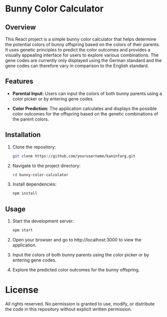 # Bunny Color Calculator

## Overview

This React project is a simple bunny color calculator that helps determine the potential colors of bunny offspring based on the colors of their parents. It uses genetic principles to predict the color outcomes and provides a visually appealing interface for users to explore various combinations. The gene codes are currently only displayed using the German standard and the gene codes can therefore vary in comparison to the English standard.

## Features

- **Parental Input:** Users can input the colors of both bunny parents using a color picker or by entering gene codes.

- **Color Prediction:** The application calculates and displays the possible color outcomes for the offspring based on the genetic combinations of the parent colors.

## Installation

1. Clone the repository:

    ```bash
    git clone https://github.com/yourusername/kaninfarg.git
    ```

2. Navigate to the project directory:

    ```bash
    cd bunny-color-calculator
    ```

3. Install dependencies:

    ```bash
    npm install
    ```

## Usage

1. Start the development server:

    ```bash
    npm start
    ```

2. Open your browser and go to http://localhost:3000 to view the application.

3. Input the colors of both bunny parents using the color picker or by entering gene codes.

4. Explore the predicted color outcomes for the bunny offspring.

# License

All rights reserved. No permission is granted to use, modify, or distribute the code in this repository without explicit written permission.

